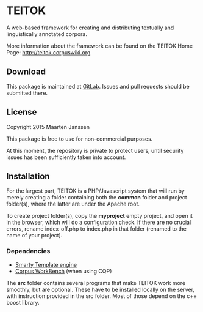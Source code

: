 # TEITOK

A web-based framework for creating and distributing textually and linguistically annotated corpora.

More information about the framework can be found on the TEITOK Home Page: http://teitok.corpuswiki.org

## Download

This package is maintained at
[GitLab](https://gitlab.com/maartenes/TEITOK). Issues and pull requests
should be submitted there.

## License

Copyright 2015 Maarten Janssen

This package is free to use for non-commercial purposes.

At this moment, the repository is private to protect users, until security issues has been sufficiently taken into account.

## Installation

For the largest part, TEITOK is a PHP/Javascript system that will run by merely creating a folder containing both the **common** folder and project folder(s), where the latter are under the Apache root. 

To create project folder(s), copy the **myproject** empty project, and open it in the browser, which will do a configuration check. If there are no crucial errors, rename index-off.php to index.php in that folder (renamed to the name of your project). 

### Dependencies
- [Smarty Template engine](http://www.smarty.net/)
- [Corpus WorkBench](http://cwb.sourceforge.net/) (when using CQP)

The **src** folder contains several programs that make TEITOK work more smoothly, but are optional. These have to be installed locally on the server, with instruction provided in the src folder. Most of those depend on the c++ boost library.
